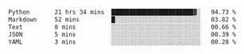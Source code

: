 <!--START_SECTION:waka-->

```txt
Python       21 hrs 34 mins  ███████████████████████▓░   94.73 %
Markdown     52 mins         █░░░░░░░░░░░░░░░░░░░░░░░░   03.82 %
Text         8 mins          ░░░░░░░░░░░░░░░░░░░░░░░░░   00.66 %
JSON         5 mins          ░░░░░░░░░░░░░░░░░░░░░░░░░   00.39 %
YAML         3 mins          ░░░░░░░░░░░░░░░░░░░░░░░░░   00.28 %
```

<!--END_SECTION:waka-->
